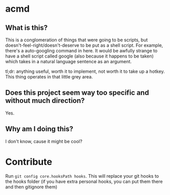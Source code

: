 # acmd

## What is this?
This is a conglomeration of things that were going to be scripts, but doesn't-feel-right/doesn't-deserve to be put as a shell script.
For example, there's a auto-googling command in here. It would be awfully strange to have a shell script called google (also because it happens to be taken) which takes in a natural language sentence as an argument.

tl;dr: anything useful, worth it to implement, not worth it to take up a hotkey. This thing operates in that little grey area.

## Does this project seem way too specific and without much direction?
Yes.

## Why am I doing this?
I don't know, cause it might be cool?

# Contribute

Run `git config core.hooksPath hooks`. This will replace your git hooks to the hooks folder (if you have extra personal hooks, you can put them there and then gitignore them)
